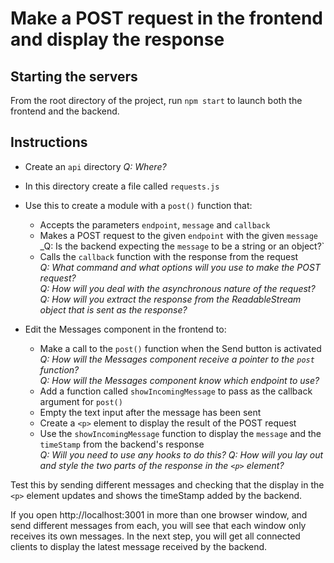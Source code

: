 # Make a POST request in the frontend and display the response #

## Starting the servers
From the root directory of the project, run `npm start` to launch both the frontend and the backend.

## Instructions
* Create an `api` directory
  _Q: Where?_

* In this directory create a file called `requests.js`

* Use this to create a module with a `post()` function that:
  - Accepts the parameters `endpoint`, `message` and `callback`
  - Makes a POST request to the given `endpoint` with the given `message`
  _Q: Is the backend expecting the `message` to be a string or an object?`
  - Calls the `callback` function with the response from the request  
  _Q: What command and what options will you use to make the POST request?_  
  _Q: How will you deal with the asynchronous nature of the request?_  
  _Q: How will you extract the response from the ReadableStream object that is sent as the response?_  

* Edit the Messages component in the frontend to:
  - Make a call to the `post()` function when the Send button is activated  
  _Q: How will the Messages component receive a pointer to the `post` function?_  
  _Q: How will the Messages component know which endpoint to use?_   
  - Add a function called `showIncomingMessage` to pass as the callback argument for `post()`
  - Empty the text input after the message has been sent
  - Create a `<p>` element to display the result of the POST request
  - Use the `showIncomingMessage` function to display the `message` and the `timeStamp` from the backend's response  
  _Q: Will you need to use any hooks to do this?_
  _Q: How will you lay out and style the two parts of the response in the `<p>` element?_

Test this by sending different messages and checking that the display in the `<p>` element updates and shows the timeStamp added by the backend.

If you open http://localhost:3001 in more than one browser window, and send different messages from each, you will see that each window only receives its own messages. In the next step, you will get all connected clients to display the latest message received by the backend.